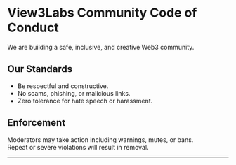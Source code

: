 # View3Labs Community Code of Conduct

We are building a safe, inclusive, and creative Web3 community.

## Our Standards
- Be respectful and constructive.
- No scams, phishing, or malicious links.
- Zero tolerance for hate speech or harassment.

## Enforcement
Moderators may take action including warnings, mutes, or bans.  
Repeat or severe violations will result in removal.

---
